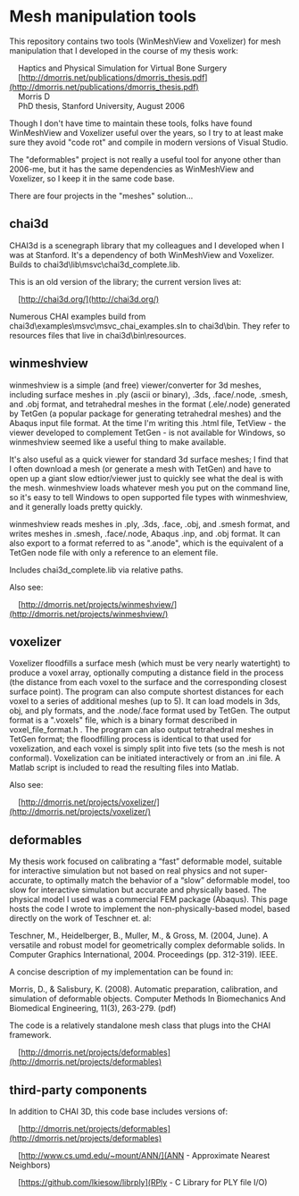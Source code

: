 # Mesh manipulation tools

This repository contains two tools (WinMeshView and Voxelizer) for mesh manipulation that I developed in the course of my thesis work:

&nbsp;&nbsp;&nbsp;&nbsp;Haptics and Physical Simulation for Virtual Bone Surgery  
&nbsp;&nbsp;&nbsp;&nbsp;[http://dmorris.net/publications/dmorris_thesis.pdf](http://dmorris.net/publications/dmorris_thesis.pdf)  
&nbsp;&nbsp;&nbsp;&nbsp;Morris D  
&nbsp;&nbsp;&nbsp;&nbsp;PhD thesis, Stanford University, August 2006</div>

Though I don't have time to maintain these tools, folks have found WinMeshView and Voxelizer useful over the years, so I try to at least make sure they avoid "code rot" and compile in modern versions of Visual Studio.

The "deformables" project is not really a useful tool for anyone other than 2006-me, but it has the same dependencies as WinMeshView and Voxelizer, so I keep it in the same code base.

There are four projects in the "meshes" solution...


## chai3d

CHAI3d is a scenegraph library that my colleagues and I developed when I was at Stanford.  It's a dependency of both WinMeshView and Voxelizer.  Builds to chai3d\lib\msvc\chai3d_complete.lib.  

This is an old version of the library; the current version lives at:

&nbsp;&nbsp;&nbsp;&nbsp;[http://chai3d.org/](http://chai3d.org/)

Numerous CHAI examples build from chai3d\examples\msvc\msvc_chai_examples.sln to chai3d\bin.  They refer to resources files that live in chai3d\bin\resources.


## winmeshview

winmeshview is a simple (and free) viewer/converter for 3d meshes, including surface meshes in .ply (ascii or binary), .3ds, .face/.node, .smesh, and .obj format, and tetrahedral meshes in the format (.ele/.node) generated by TetGen (a popular package for generating tetrahedral meshes) and the Abaqus input file format. At the time I'm writing this .html file, TetView - the viewer developed to complement TetGen - is not available for Windows, so winmeshview seemed like a useful thing to make available.

It's also useful as a quick viewer for standard 3d surface meshes; I find that I often download a mesh (or generate a mesh with TetGen) and have to open up a giant slow edtior/viewer just to quickly see what the deal is with the mesh. winmeshview loads whatever mesh you put on the command line, so it's easy to tell Windows to open supported file types with winmeshview, and it generally loads pretty quickly.

winmeshview reads meshes in .ply, .3ds, .face, .obj, and .smesh format, and writes meshes in .smesh, .face/.node, Abaqus .inp, and .obj format. It can also export to a format referred to as ".anode", which is the equivalent of a TetGen node file with only a reference to an element file.

Includes chai3d_complete.lib via relative paths.

Also see:

&nbsp;&nbsp;&nbsp;&nbsp;[http://dmorris.net/projects/winmeshview/](http://dmorris.net/projects/winmeshview/)


## voxelizer

Voxelizer floodfills a surface mesh (which must be very nearly watertight) to produce a voxel array, optionally computing a distance field in the process (the distance from each voxel to the surface and the corresponding closest surface point). The program can also compute shortest distances for each voxel to a series of additional meshes (up to 5). It can load models in 3ds, obj, and ply formats, and the .node/.face format used by TetGen. The output format is a ".voxels" file, which is a binary format described in voxel_file_format.h . The program can also output tetrahedral meshes in TetGen format; the floodfilling process is identical to that used for voxelization, and each voxel is simply split into five tets (so the mesh is not conformal). Voxelization can be initiated interactively or from an .ini file. A Matlab script is included to read the resulting files into Matlab.

Also see:

&nbsp;&nbsp;&nbsp;&nbsp;[http://dmorris.net/projects/voxelizer/](http://dmorris.net/projects/voxelizer/)


## deformables

My thesis work focused on calibrating a “fast” deformable model, suitable for interactive simulation but not based on real physics and not super-accurate, to optimally match the behavior of a “slow” deformable model, too slow for interactive simulation but accurate and physically based. The physical model I used was a commercial FEM package (Abaqus). This page hosts the code I wrote to implement the non-physically-based model, based directly on the work of Teschner et. al:

Teschner, M., Heidelberger, B., Muller, M., & Gross, M. (2004, June). A versatile and robust model for geometrically complex deformable solids. In Computer Graphics International, 2004. Proceedings (pp. 312-319). IEEE.

A concise description of my implementation can be found in:

Morris, D., & Salisbury, K. (2008). Automatic preparation, calibration, and simulation of deformable objects. Computer Methods In Biomechanics And Biomedical Engineering, 11(3), 263-279. (pdf)

The code is a relatively standalone mesh class that plugs into the CHAI framework.

&nbsp;&nbsp;&nbsp;&nbsp;[http://dmorris.net/projects/deformables](http://dmorris.net/projects/deformables)


## third-party components

In addition to CHAI 3D, this code base includes versions of:

&nbsp;&nbsp;&nbsp;&nbsp;[http://dmorris.net/projects/deformables](http://dmorris.net/projects/deformables)

&nbsp;&nbsp;&nbsp;&nbsp;[http://www.cs.umd.edu/~mount/ANN/](ANN - Approximate Nearest Neighbors)

&nbsp;&nbsp;&nbsp;&nbsp;[https://github.com/lkiesow/librply](RPly - C Library for PLY file I/O)
